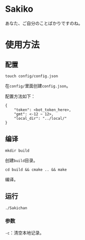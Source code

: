 # Sakiko
あなた、ご自分のことばかりですのね。

# 使用方法
## 配置
`touch config/config.json`

在`config/`里面创建`config.json`。

配置方法如下：

```
{
    "token": <bot_token_here>,
    "gmt": <-12 ~ 12>,
    "local_dir": "../local/"
}
```
## 编译
`mkdir build`

创建`build`目录。

`cd build && cmake .. && make`

编译。
## 运行

`./Sakichan`

### 参数
`-c`：清空本地记录。
